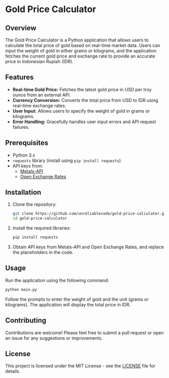 # Gold Price Calculator

## Overview

The Gold Price Calculator is a Python application that allows users to calculate the total price of gold based on real-time market data. Users can input the weight of gold in either grams or kilograms, and the application fetches the current gold price and exchange rate to provide an accurate price in Indonesian Rupiah (IDR).

## Features

- **Real-time Gold Price:** Fetches the latest gold price in USD per troy ounce from an external API.
- **Currency Conversion:** Converts the total price from USD to IDR using real-time exchange rates.
- **User Input:** Allows users to specify the weight of gold in grams or kilograms.
- **Error Handling:** Gracefully handles user input errors and API request failures.

## Prerequisites

- Python 3.x
- `requests` library (install using `pip install requests`)
- API keys from:
  - [Metals-API](https://metals-api.com/)
  - [Open Exchange Rates](https://openexchangerates.org/)

## Installation

1. Clone the repository:
   ```bash
   git clone https://github.com/unreliablecode/gold-price-calculator.git
   cd gold-price-calculator
   ```

2. Install the required libraries:
   ```bash
   pip install requests
   ```

3. Obtain API keys from Metals-API and Open Exchange Rates, and replace the placeholders in the code.

## Usage

Run the application using the following command:

```bash
python main.py
```

Follow the prompts to enter the weight of gold and the unit (grams or kilograms). The application will display the total price in IDR.

## Contributing

Contributions are welcome! Please feel free to submit a pull request or open an issue for any suggestions or improvements.

## License

This project is licensed under the MIT License - see the [LICENSE](LICENSE) file for details.
